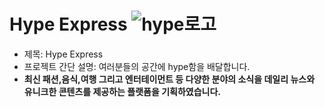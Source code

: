 # Hype Express ![hype로고](https://user-images.githubusercontent.com/80263801/204436783-df1a9955-cfa9-47aa-a565-a4da2ddb850d.jpg)

- 제목: Hype Express
- 프로젝트 간단 설명: 여러분들의 공간에 hype함을 배달합니다.
- **최신 패션,음식,여행 그리고 엔터테이먼트 등 다양한 분야의 소식을 데일리 뉴스와 유니크한 콘텐츠를 제공하는 플랫폼을 기획하였습니다.**

